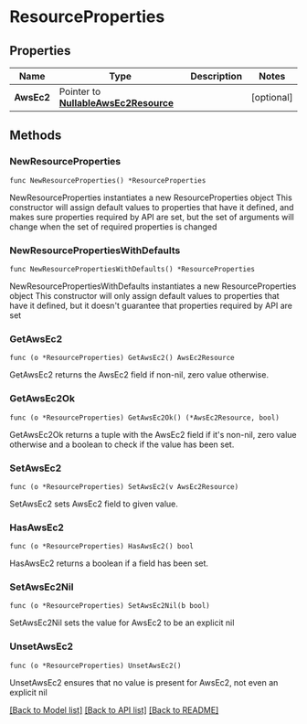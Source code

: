 # ResourceProperties

## Properties

Name | Type | Description | Notes
------------ | ------------- | ------------- | -------------
**AwsEc2** | Pointer to [**NullableAwsEc2Resource**](AwsEc2Resource.md) |  | [optional] 

## Methods

### NewResourceProperties

`func NewResourceProperties() *ResourceProperties`

NewResourceProperties instantiates a new ResourceProperties object
This constructor will assign default values to properties that have it defined,
and makes sure properties required by API are set, but the set of arguments
will change when the set of required properties is changed

### NewResourcePropertiesWithDefaults

`func NewResourcePropertiesWithDefaults() *ResourceProperties`

NewResourcePropertiesWithDefaults instantiates a new ResourceProperties object
This constructor will only assign default values to properties that have it defined,
but it doesn't guarantee that properties required by API are set

### GetAwsEc2

`func (o *ResourceProperties) GetAwsEc2() AwsEc2Resource`

GetAwsEc2 returns the AwsEc2 field if non-nil, zero value otherwise.

### GetAwsEc2Ok

`func (o *ResourceProperties) GetAwsEc2Ok() (*AwsEc2Resource, bool)`

GetAwsEc2Ok returns a tuple with the AwsEc2 field if it's non-nil, zero value otherwise
and a boolean to check if the value has been set.

### SetAwsEc2

`func (o *ResourceProperties) SetAwsEc2(v AwsEc2Resource)`

SetAwsEc2 sets AwsEc2 field to given value.

### HasAwsEc2

`func (o *ResourceProperties) HasAwsEc2() bool`

HasAwsEc2 returns a boolean if a field has been set.

### SetAwsEc2Nil

`func (o *ResourceProperties) SetAwsEc2Nil(b bool)`

 SetAwsEc2Nil sets the value for AwsEc2 to be an explicit nil

### UnsetAwsEc2
`func (o *ResourceProperties) UnsetAwsEc2()`

UnsetAwsEc2 ensures that no value is present for AwsEc2, not even an explicit nil

[[Back to Model list]](../README.md#documentation-for-models) [[Back to API list]](../README.md#documentation-for-api-endpoints) [[Back to README]](../README.md)


